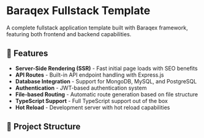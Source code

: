 # Baraqex Fullstack Template

A complete fullstack application template built with Baraqex framework, featuring both frontend and backend capabilities.

## 🚀 Features

- **Server-Side Rendering (SSR)** - Fast initial page loads with SEO benefits
- **API Routes** - Built-in API endpoint handling with Express.js
- **Database Integration** - Support for MongoDB, MySQL, and PostgreSQL
- **Authentication** - JWT-based authentication system
- **File-based Routing** - Automatic route generation based on file structure
- **TypeScript Support** - Full TypeScript support out of the box
- **Hot Reload** - Development server with hot reload capabilities

## 📁 Project Structure

